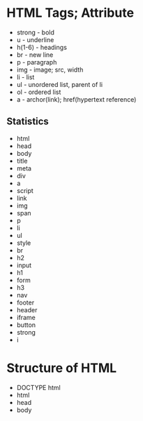 # HTML Tags; Attribute

- strong - bold
- u - underline
- h(1-6) - headings
- br - new line
- p - paragraph
- img - image; src, width
- li - list
- ul - unordered list, parent of li
- ol - ordered list
- a - archor(link); href(hypertext reference)

## Statistics
- html
- head
- body
- title
- meta
- div
- a
- script
- link
- img
- span
- p
- li
- ul
- style
- br
- h2
- input
- h1
- form
- h3
- nav
- footer
- header
- iframe
- button
- strong
- i

# Structure of HTML

- DOCTYPE html
- html
- head
- body
